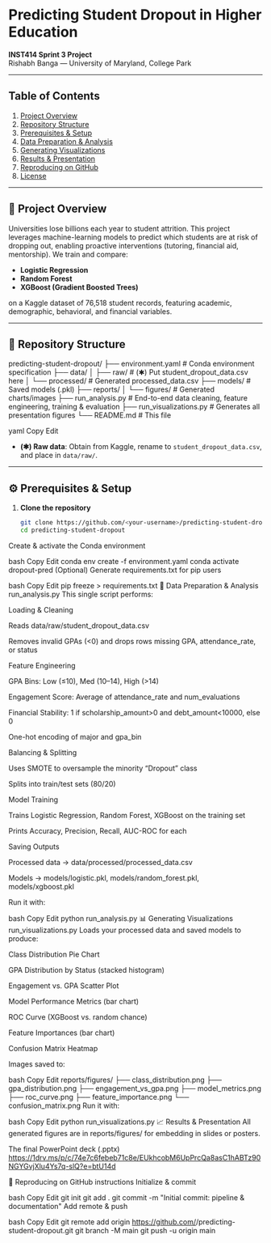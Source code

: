 # Predicting Student Dropout in Higher Education

**INST414 Sprint 3 Project**  
Rishabh Banga — University of Maryland, College Park

---

## Table of Contents

1. [Project Overview](#project-overview)  
2. [Repository Structure](#repository-structure)  
3. [Prerequisites & Setup](#prerequisites--setup)  
4. [Data Preparation & Analysis](#data-preparation--analysis)  
5. [Generating Visualizations](#generating-visualizations)  
6. [Results & Presentation](#results--presentation)  
7. [Reproducing on GitHub](#reproducing-on-github)  
8. [License](#license)  

---

## 🚀 Project Overview

Universities lose billions each year to student attrition. This project leverages machine-learning models to predict which students are at risk of dropping out, enabling proactive interventions (tutoring, financial aid, mentorship). We train and compare:

- **Logistic Regression**  
- **Random Forest**  
- **XGBoost (Gradient Boosted Trees)**  

on a Kaggle dataset of 76,518 student records, featuring academic, demographic, behavioral, and financial variables.

---

## 📁 Repository Structure

predicting-student-dropout/
├── environment.yaml # Conda environment specification
├── data/
│ ├── raw/ # (✱) Put student_dropout_data.csv here
│ └── processed/ # Generated processed_data.csv
├── models/ # Saved models (.pkl)
├── reports/
│ └── figures/ # Generated charts/images
├── run_analysis.py # End-to-end data cleaning, feature engineering, training & evaluation
├── run_visualizations.py # Generates all presentation figures
└── README.md # This file

yaml
Copy
Edit

- **(✱) Raw data**: Obtain from Kaggle, rename to `student_dropout_data.csv`, and place in `data/raw/`.

---

## ⚙️ Prerequisites & Setup

1. **Clone the repository**  
   ```bash
   git clone https://github.com/<your-username>/predicting-student-dropout.git
   cd predicting-student-dropout
Create & activate the Conda environment

bash
Copy
Edit
conda env create -f environment.yaml
conda activate dropout-pred
(Optional) Generate requirements.txt for pip users

bash
Copy
Edit
pip freeze > requirements.txt
🏃 Data Preparation & Analysis
run_analysis.py
This single script performs:

Loading & Cleaning

Reads data/raw/student_dropout_data.csv

Removes invalid GPAs (<0) and drops rows missing GPA, attendance_rate, or status

Feature Engineering

GPA Bins: Low (≤10), Med (10–14), High (>14)

Engagement Score: Average of attendance_rate and num_evaluations

Financial Stability: 1 if scholarship_amount>0 and debt_amount<10000, else 0

One-hot encoding of major and gpa_bin

Balancing & Splitting

Uses SMOTE to oversample the minority “Dropout” class

Splits into train/test sets (80/20)

Model Training

Trains Logistic Regression, Random Forest, XGBoost on the training set

Prints Accuracy, Precision, Recall, AUC-ROC for each

Saving Outputs

Processed data → data/processed/processed_data.csv

Models → models/logistic.pkl, models/random_forest.pkl, models/xgboost.pkl

Run it with:

bash
Copy
Edit
python run_analysis.py
📊 Generating Visualizations
run_visualizations.py
Loads your processed data and saved models to produce:

Class Distribution Pie Chart

GPA Distribution by Status (stacked histogram)

Engagement vs. GPA Scatter Plot

Model Performance Metrics (bar chart)

ROC Curve (XGBoost vs. random chance)

Feature Importances (bar chart)

Confusion Matrix Heatmap

Images saved to:

bash
Copy
Edit
reports/figures/
├── class_distribution.png
├── gpa_distribution.png
├── engagement_vs_gpa.png
├── model_metrics.png
├── roc_curve.png
├── feature_importance.png
└── confusion_matrix.png
Run it with:

bash
Copy
Edit
python run_visualizations.py
📈 Results & Presentation
All generated figures are in reports/figures/ for embedding in slides or posters.

The final PowerPoint deck (.pptx) 
https://1drv.ms/p/c/74e7c6febeb71c8e/EUkhcobM6UpPrcQa8asC1hABTz90NGYGvjXlu4Ys7q-slQ?e=btU14d 

🔄 Reproducing on GitHub instructions
Initialize & commit

bash
Copy
Edit
git init
git add .
git commit -m "Initial commit: pipeline & documentation"
Add remote & push

bash
Copy
Edit
git remote add origin https://github.com/<your-username>/predicting-student-dropout.git
git branch -M main
git push -u origin main
